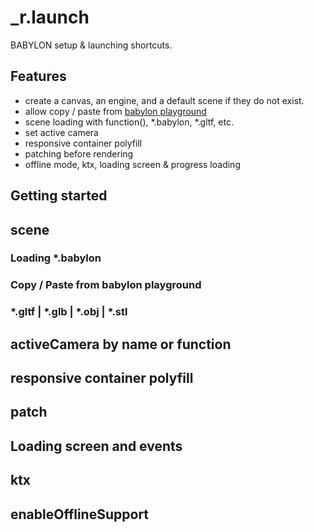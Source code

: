 # _r.launch
BABYLON setup & launching shortcuts.

## Features
* create a canvas, an engine, and a default scene if they do not exist.
* allow copy / paste from [babylon playground ](https://www.babylonjs-playground.com/)
* scene loading with function(), *.babylon, *.gltf, etc.
* set active camera 
* responsive container polyfill
* patching before rendering
* offline mode, ktx, loading screen & progress loading

## Getting started

## scene

### Loading *.babylon

<script async src="https://jsfiddle.net/ryz6j5hv/1/embed/"></script>

### Copy / Paste from babylon playground



### *.gltf | *.glb | *.obj | *.stl

## activeCamera by name or function

## responsive container polyfill

## patch

## Loading screen and events

## ktx

## enableOfflineSupport


